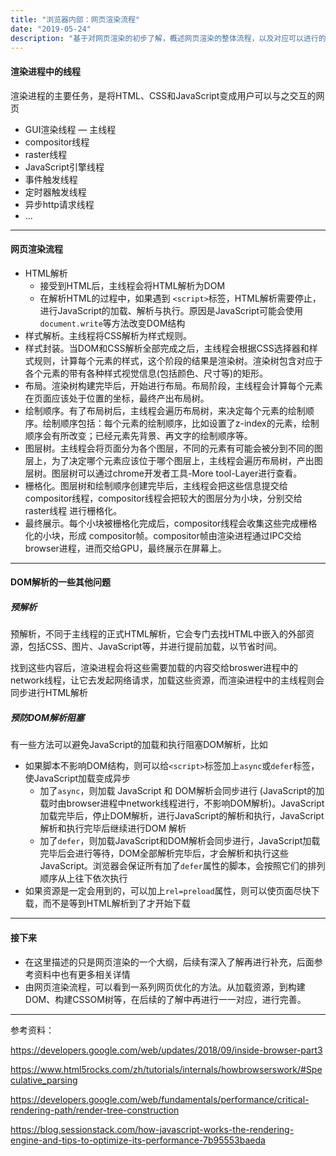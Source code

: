 ```yaml
---
title: "浏览器内部：网页渲染流程"
date: "2019-05-24"
description: "基于对网页渲染的初步了解，概述网页渲染的整体流程，以及对应可以进行的部分网页优化。"
---
```


#### 渲染进程中的线程

渲染进程的主要任务，是将HTML、CSS和JavaScript变成用户可以与之交互的网页

- GUI渲染线程 — 主线程
- compositor线程
- raster线程
- JavaScript引擎线程
- 事件触发线程
- 定时器触发线程
- 异步http请求线程
- … 

------



#### 网页渲染流程

- HTML解析
  - 接受到HTML后，主线程会将HTML解析为DOM
  - 在解析HTML的过程中，如果遇到 `<script>`标签，HTML解析需要停止，进行JavaScript的加载、解析与执行。原因是JavaScript可能会使用`document.write`等方法改变DOM结构
- 样式解析。主线程将CSS解析为样式规则。
- 样式封装。当DOM和CSS解析全部完成之后，主线程会根据CSS选择器和样式规则，计算每个元素的样式，这个阶段的结果是渲染树。渲染树包含对应于各个元素的带有各种样式视觉信息(包括颜色、尺寸等)的矩形。
- 布局。渲染树构建完毕后，开始进行布局。布局阶段，主线程会计算每个元素在页面应该处于位置的坐标，最终产出布局树。
- 绘制顺序。有了布局树后，主线程会遍历布局树，来决定每个元素的绘制顺序。绘制顺序包括：每个元素的绘制顺序，比如设置了z-index的元素，绘制顺序会有所改变；已经元素先背景、再文字的绘制顺序等。
- 图层树。主线程会将页面分为各个图层，不同的元素有可能会被分到不同的图层上，为了决定哪个元素应该位于哪个图层上，主线程会遍历布局树，产出图层树。图层树可以通过chrome开发者工具-More tool-Layer进行查看。
- 栅格化。图层树和绘制顺序创建完毕后，主线程会把这些信息提交给 compositor线程，compositor线程会把较大的图层分为小块，分别交给 raster线程 进行栅格化。
- 最终展示。每个小块被栅格化完成后，compositor线程会收集这些完成栅格化的小块，形成 compositor帧。compositor帧由渲染进程通过IPC交给browser进程，进而交给GPU，最终展示在屏幕上。

------



#### DOM解析的一些其他问题

##### 预解析

预解析，不同于主线程的正式HTML解析，它会专门去找HTML中嵌入的外部资源，包括CSS、图片、JavaScript等，并进行提前加载，以节省时间。

找到这些内容后，渲染进程会将这些需要加载的内容交给broswer进程中的network线程，让它去发起网络请求，加载这些资源，而渲染进程中的主线程则会同步进行HTML解析



##### 预防DOM解析阻塞

有一些方法可以避免JavaScript的加载和执行阻塞DOM解析，比如

- 如果脚本不影响DOM结构，则可以给`<script>`标签加上`async`或`defer`标签，使JavaScript加载变成异步
  - 加了`async`，则加载 JavaScript 和 DOM解析会同步进行 (JavaScript的加载时由browser进程中network线程进行，不影响DOM解析)。JavaScript加载完毕后，停止DOM解析，进行JavaScript的解析和执行，JavaScript解析和执行完毕后继续进行DOM 解析
  - 加了`defer`，则加载JavaScript和DOM解析会同步进行，JavaScript加载完毕后会进行等待，DOM全部解析完毕后，才会解析和执行这些JavaScript。浏览器会保证所有加了`defer`属性的脚本，会按照它们的排列顺序从上往下依次执行
- 如果资源是一定会用到的，可以加上`rel=preload`属性，则可以使页面尽快下载，而不是等到HTML解析到了才开始下载

------



#### 接下来

- 在这里描述的只是网页渲染的一个大纲，后续有深入了解再进行补充，后面参考资料中也有更多相关详情
- 由网页渲染流程，可以看到一系列网页优化的方法。从加载资源，到构建DOM、构建CSSOM树等，在后续的了解中再进行一一对应，进行完善。

------



参考资料：

https://developers.google.com/web/updates/2018/09/inside-browser-part3

https://www.html5rocks.com/zh/tutorials/internals/howbrowserswork/#Speculative_parsing

https://developers.google.com/web/fundamentals/performance/critical-rendering-path/render-tree-construction

https://blog.sessionstack.com/how-javascript-works-the-rendering-engine-and-tips-to-optimize-its-performance-7b95553baeda



